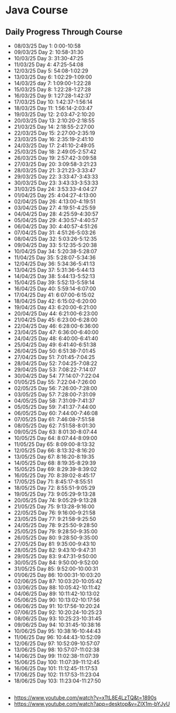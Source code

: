 # Java Course
## Daily Progress Through Course

* 08/03/25 Day 1: 0:00-10:58
* 09/03/25 Day 2: 10:58-31:30
* 10/03/25 Day 3: 31:30-47:25
* 11/03/25 Day 4: 47:25-54:08
* 12/03/25 Day 5: 54:08-1:02:29
* 13/03/25 Day 6: 1:02:29-1:09:00
* 14/03/25 day 7: 1:09:00-1:22:28
* 15/03/25 Day 8: 1:22:28-1:27:28
* 16/03/25 Day 9: 1:27:28-1:42:37
* 17/03/25 Day 10: 1:42:37-1:56:14
* 18/03/25 Day 11: 1:56:14-2:03:47
* 19/03/25 Day 12: 2:03:47-2:10:20
* 20/03/25 Day 13: 2:10:20-2:18:55
* 21/03/25 Day 14: 2:18:55-2:27:00
* 22/03/25 Day 15: 2:27:00-2:35:19
* 23/03/25 Day 16: 2:35:19-2:41:10
* 24/03/25 Day 17: 2:41:10-2:49:05
* 25/03/25 Day 18: 2:49:05-2:57:42
* 26/03/25 Day 19: 2:57:42-3:09:58
* 27/03/25 Day 20: 3:09:58-3:21:23
* 28/03/25 Day 21: 3:21:23-3:33:47
* 29/03/25 Day 22: 3:33:47-3:43:33 
* 30/03/25 Day 23: 3:43:33-3:53:33
* 31/03/25 Day 24: 3:53:33-4:04:27
* 01/04/25 Day 25: 4:04:27-4:13:00
* 02/04/25 Day 26: 4:13:00-4:19:51
* 03/04/25 Day 27: 4:19:51-4:25:59
* 04/04/25 Day 28: 4:25:59-4:30:57
* 05/04/25 Day 29: 4:30:57-4:40:57
* 06/04/25 Day 30: 4:40:57-4:51:26
* 07/04/25 Day 31: 4:51:26-5:03:26
* 08/04/25 Day 32: 5:03:26-5:12:35
* 09/04/25 Day 33: 5:12:35-5:20:38
* 10/04/25 Day 34: 5:20:38-5:28:07
* 11/04/25 Day 35: 5:28:07-5:34:36
* 12/04/25 Day 36: 5:34:36-5:41:13
* 13/04/25 Day 37: 5:31:36-5:44:13
* 14/04/25 Day 38: 5:44:13-5:52:13
* 15/04/25 Day 39: 5:52:13-5:59:14
* 16/04/25 Day 40: 5:59:14-6:07:00
* 17/04/25 Day 41: 6:07:00-6:15:02
* 18/04/25 Day 42: 6:15:02-6:20:00
* 19/04/25 Day 43: 6:20:00-6:21:00
* 20/04/25 Day 44: 6:21:00-6:23:00
* 21/04/25 Day 45: 6:23:00-6:28:00
* 22/04/25 Day 46: 6:28:00-6:36:00
* 23/04/25 Day 47: 6:36:00-6:40:00
* 24/04/25 Day 48: 6:40:00-6:41:40
* 25/04/25 Day 49: 6:41:40-6:51:38
* 26/04/25 Day 50: 6:51:38-7:01:45
* 27/04/25 Day 51: 7:01:45-7:04:25
* 28/04/25 Day 52: 7:04:25-7:08:22
* 29/04/25 Day 53: 7:08:22-7:14:07
* 30/04/25 Day 54: 77:14:07-7:22:04
* 01/05/25 Day 55: 7:22:04-7:26:00
* 02/05/25 Day 56: 7:26:00-7:28:00
* 03/05/25 Day 57: 7:28:00-7:31:09
* 04/05/25 Day 58: 7:31:09-7:41:37
* 05/05/25 Day 59: 7:41:37-7:44:00
* 06/05/25 Day 60: 7:44:00-7:46:08
* 07/05/25 Day 61: 7:46:08-7:51:58
* 08/05/25 Day 62: 7:51:58-8:01:30
* 09/05/25 Day 63: 8:01:30-8:07:44
* 10/05/25 Day 64: 8:07:44-8:09:00
* 11/05/25 Day 65: 8:09:00-8:13:32
* 12/05/25 Day 66: 8:13:32-8:16:20
* 13/05/25 Day 67: 8:16:20-8:19:35
* 14/05/25 Day 68: 8:19:35-8:29:39
* 15/05/25 Day 69: 8:29:39-8:39:02
* 16/05/25 Day 70: 8:39:02-8:45:17
* 17/05/25 Day 71: 8:45:17-8:55:51
* 18/05/25 Day 72: 8:55:51-9:05:29
* 19/05/25 Day 73: 9:05:29-9:13:28
* 20/05/25 Day 74: 9:05:29-9:13:28
* 21/05/25 Day 75: 9:13:28-9:16:00
* 22/05/25 Day 76: 9:16:00-9:21:58
* 23/05/25 Day 77: 9:21:58-9:25:50
* 24/05/25 Day 78: 9:25:50-9:28:50
* 25/05/25 Day 79: 9:28:50-9:35:00
* 26/05/25 Day 80: 9:28:50-9:35:00
* 27/05/25 Day 81: 9:35:00-9:43:10
* 28/05/25 Day 82: 9:43:10-9:47:31
* 29/05/25 Day 83: 9:47:31-9:50:00
* 30/05/25 Day 84: 9:50:00-9:52:00
* 31/05/25 Day 85: 9:52:00-10:00:31
* 01/06/25 Day 86: 10:00:31-10:03:20
* 02/06/25 Day 87: 10:03:20-10:05:42
* 03/06/25 Day 88: 10:05:42-10:11:42
* 04/06/25 Day 89: 10:11:42-10:13:02
* 05/06/25 Day 90: 10:13:02-10:17:56
* 06/06/25 Day 91: 10:17:56-10:20:24
* 07/06/25 Day 92: 10:20:24-10:25:23
* 08/06/25 Day 93: 10:25:23-10:31:45
* 09/06/25 Day 94: 10:31:45-10:38:16
* 10/06/25 Day 95: 10:38:16-10:44:43
* 11/06/25 Day 96: 10:44:43-10:52:09
* 12/06/25 Day 97: 10:52:09-10:57:07
* 13/06/25 Day 98: 10:57:07-11:02:38
* 14/06/25 Day 99: 11:02:38-11:07:39
* 15/06/25 Day 100: 11:07:39-11:12:45
* 16/06/25 Day 101: 11:12:45-11:17:53
* 17/06/25 Day 102: 11:17:53-11:23:04
* 18/06/25 Day 103: 11:23:04-11:27:50

##
* https://www.youtube.com/watch?v=xTtL8E4LzTQ&t=1890s
* https://www.youtube.com/watch?app=desktop&v=ZIX1m-bYJyU
